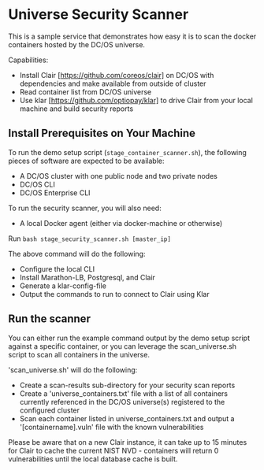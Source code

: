 # Universe Security Scanner

This is a sample service that demonstrates how easy it is to scan the docker containers hosted by the DC/OS universe.

Capabilities:

* Install Clair [https://github.com/coreos/clair] on DC/OS with dependencies and make available from outside of cluster
* Read container list from DC/OS universe
* Use klar [https://github.com/optiopay/klar] to drive Clair from your local machine and build security reports

## Install Prerequisites on Your Machine

To run the demo setup script (`stage_container_scanner.sh`), the following pieces of software are expected to be available:

* A DC/OS cluster with one public node and two private nodes
* DC/OS CLI
* DC/OS Enterprise CLI

To run the security scanner, you will also need:

* A local Docker agent (either via docker-machine or otherwise) 

Run `bash stage_security_scanner.sh [master_ip]`

The above command will do the following:

* Configure the local CLI
* Install Marathon-LB, Postgresql, and Clair
* Generate a klar-config-file
* Output the commands to run to connect to Clair using Klar

## Run the scanner

You can either run the example command output by the demo setup script against a specific container, or you can leverage the scan_universe.sh script to scan all containers in the universe.

'scan_universe.sh' will do the following:
* Create a scan-results sub-directory for your security scan reports
* Create a 'universe_containers.txt' file with a list of all containers currently referenced in the DC/OS universe(s) registered to the configured cluster
* Scan each container listed in universe_containers.txt and output a '[containername].vuln' file with the known vulnerabilities

Please be aware that on a new Clair instance, it can take up to 15 minutes for Clair to cache the current NIST NVD - containers will return 0 vulnerabilities until the local database cache is built.
